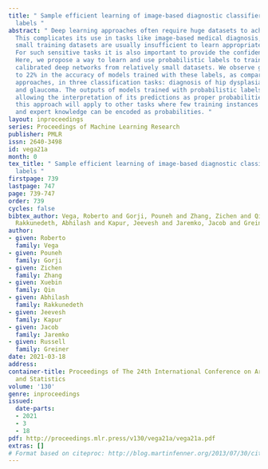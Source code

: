 ```yaml
---
title: " Sample efficient learning of image-based diagnostic classifiers via probabilistic
  labels "
abstract: " Deep learning approaches often require huge datasets to achieve good generalization.
  This complicates its use in tasks like image-based medical diagnosis, where the
  small training datasets are usually insufficient to learn appropriate data representations.
  For such sensitive tasks it is also important to provide the confidence in the predictions.
  Here, we propose a way to learn and use probabilistic labels to train accurate and
  calibrated deep networks from relatively small datasets. We observe gains of up
  to 22% in the accuracy of models trained with these labels, as compared with traditional
  approaches, in three classification tasks: diagnosis of hip dysplasia, fatty liver,
  and glaucoma. The outputs of models trained with probabilistic labels are calibrated,
  allowing the interpretation of its predictions as proper probabilities. We anticipate
  this approach will apply to other tasks where few training instances are available
  and expert knowledge can be encoded as probabilities. "
layout: inproceedings
series: Proceedings of Machine Learning Research
publisher: PMLR
issn: 2640-3498
id: vega21a
month: 0
tex_title: " Sample efficient learning of image-based diagnostic classifiers via probabilistic
  labels "
firstpage: 739
lastpage: 747
page: 739-747
order: 739
cycles: false
bibtex_author: Vega, Roberto and Gorji, Pouneh and Zhang, Zichen and Qin, Xuebin and
  Rakkunedeth, Abhilash and Kapur, Jeevesh and Jaremko, Jacob and Greiner, Russell
author:
- given: Roberto
  family: Vega
- given: Pouneh
  family: Gorji
- given: Zichen
  family: Zhang
- given: Xuebin
  family: Qin
- given: Abhilash
  family: Rakkunedeth
- given: Jeevesh
  family: Kapur
- given: Jacob
  family: Jaremko
- given: Russell
  family: Greiner
date: 2021-03-18
address:
container-title: Proceedings of The 24th International Conference on Artificial Intelligence
  and Statistics
volume: '130'
genre: inproceedings
issued:
  date-parts:
  - 2021
  - 3
  - 18
pdf: http://proceedings.mlr.press/v130/vega21a/vega21a.pdf
extras: []
# Format based on citeproc: http://blog.martinfenner.org/2013/07/30/citeproc-yaml-for-bibliographies/
---
```

